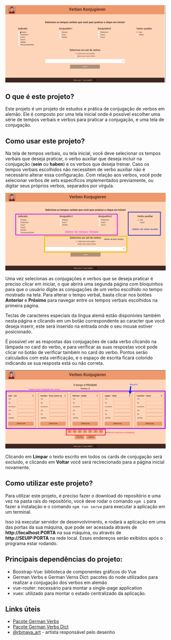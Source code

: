 <img src = "imagens/funcionamento.gif" >

## O que é este projeto?
Este projeto é um projeto de estudos e prática de conjugação de verbos em alemão. Ele é composto por uma tela inicial onde é possível escolher uma série de tempos verbais e verbos para praticar a conjugação, e uma tela de conjugação.

## Como usar este projeto?
Na tela de tempos verbais, ou tela inicial, você deve selecionar os tempos verbais que deseja praticar, o verbo auxiliar que deseja incluir na conjugação (**sein** ou **haben**) e os verbos que deseja treinar. Caso os tempos verbais escolhidos não necessitem de verbo auxiliar não é necessário alterar essa configuração. Com relação aos verbos, você pode selecionar verbos de sets específicos implementados previamente, ou digitar seus próprios verbos, separados por vírgula.

<img src="imagens/paginaInicial.png">

Uma vez selecionas as conjugações e verbos que se deseja praticar é preciso clicar em iniciar, o que abrirá uma segunda página com bloquinhos para que o usuário digite as conjugações de um verbo escolhido no tempo mostrado na tela. Para alterar o tempo verbal, basta clicar nos botões **Anterior** e **Próximo** para navegar entre os tempos verbais escolhidos na primeira página.

Teclas de caracteres especiais da língua alemã estão disponívies também nesta página e clicando em um botão correspondente ao caracter que você deseja inserir, este será inserido na entrada onde o seu mouse estiver posicionado.

É possível ver as respostas das conjugações de cada verbo clicando na lâmpada no card do verbo, e para verificar as suas respostas você pode clicar no botão de verificar também no card do verbo. Pontos serão calculados com esta verificação, e o espaço de escrita ficará colorido indicando se sua resposta está ou não correta. 

<img src="imagens/paginaConjugacao.png">

Clicando em **Limpar** o texto escrito em todos os cards de conjugação será excluido, e clicando em **Voltar** você será recirecionado para a página inicial novamente.

## Como utilizar este projeto?
Para utilizar este projeto, é preciso fazer o download do repositório e uma vez na pasta raís do repositório, você deve rodar o comando `npm i` para fazer a instalação e o comando `npm run serve` para executar a aplicação em um terminal. 

Isso irá executar servidor de desenvolvimento, e rodará a aplicação em uma das portas da sua máquina, que pode ser acessada através de **http://localhost:PORTA** na sua máquina, ou através de  **http://SEUIP:PORTA** na rede local. Esses endereços serão exibidos após o programa estar rodando.

## Principais dependências do projeto:
- Boostrap-Vue: biblioteca de componentes gráficos do Vue
- German Verbs e German Verns Dict: pacotes do node utilizados para realizar a conjugação dos verbos em alemão
- vue-router: necessário para montar a single-page application
- vuex: utilizado para montar o estado centralizado da aplicação.

## Links úteis
- [Pacote German Verbs](https://www.npmjs.com/package/german-verbs)
- [Pacote German Verbs Dict](https://www.npmjs.com/package/german-verbs-dict)
- [@rbmaya_art](https://www.instagram.com/rbmaya_art/) - artista responsável pelo desenho

